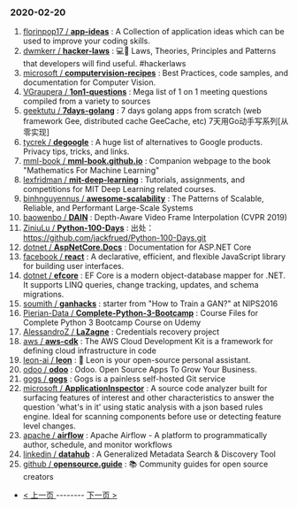 ### 2020-02-20 
1. [
        florinpop17 /
**app-ideas**](https://github.com/florinpop17/app-ideas) : A Collection of application ideas which can be used to improve your coding skills.
1. [
        dwmkerr /
**hacker-laws**](https://github.com/dwmkerr/hacker-laws) : 💻📖 Laws, Theories, Principles and Patterns that developers will find useful. #hackerlaws
1. [
        microsoft /
**computervision-recipes**](https://github.com/microsoft/computervision-recipes) : Best Practices, code samples, and documentation for Computer Vision.
1. [
        VGraupera /
**1on1-questions**](https://github.com/VGraupera/1on1-questions) : Mega list of 1 on 1 meeting questions compiled from a variety to sources
1. [
        geektutu /
**7days-golang**](https://github.com/geektutu/7days-golang) : 7 days golang apps from scratch (web framework Gee, distributed cache GeeCache, etc) 7天用Go动手写系列[从零实现]
1. [
        tycrek /
**degoogle**](https://github.com/tycrek/degoogle) : A huge list of alternatives to Google products. Privacy tips, tricks, and links.
1. [
        mml-book /
**mml-book.github.io**](https://github.com/mml-book/mml-book.github.io) : Companion webpage to the book "Mathematics For Machine Learning"
1. [
        lexfridman /
**mit-deep-learning**](https://github.com/lexfridman/mit-deep-learning) : Tutorials, assignments, and competitions for MIT Deep Learning related courses.
1. [
        binhnguyennus /
**awesome-scalability**](https://github.com/binhnguyennus/awesome-scalability) : The Patterns of Scalable, Reliable, and Performant Large-Scale Systems
1. [
        baowenbo /
**DAIN**](https://github.com/baowenbo/DAIN) : Depth-Aware Video Frame Interpolation (CVPR 2019)
1. [
        ZiniuLu /
**Python-100-Days**](https://github.com/ZiniuLu/Python-100-Days) : 出处：https://github.com/jackfrued/Python-100-Days.git
1. [
        dotnet /
**AspNetCore.Docs**](https://github.com/dotnet/AspNetCore.Docs) : Documentation for ASP.NET Core
1. [
        facebook /
**react**](https://github.com/facebook/react) : A declarative, efficient, and flexible JavaScript library for building user interfaces.
1. [
        dotnet /
**efcore**](https://github.com/dotnet/efcore) : EF Core is a modern object-database mapper for .NET. It supports LINQ queries, change tracking, updates, and schema migrations.
1. [
        soumith /
**ganhacks**](https://github.com/soumith/ganhacks) : starter from "How to Train a GAN?" at NIPS2016
1. [
        Pierian-Data /
**Complete-Python-3-Bootcamp**](https://github.com/Pierian-Data/Complete-Python-3-Bootcamp) : Course Files for Complete Python 3 Bootcamp Course on Udemy
1. [
        AlessandroZ /
**LaZagne**](https://github.com/AlessandroZ/LaZagne) : Credentials recovery project
1. [
        aws /
**aws-cdk**](https://github.com/aws/aws-cdk) : The AWS Cloud Development Kit is a framework for defining cloud infrastructure in code
1. [
        leon-ai /
**leon**](https://github.com/leon-ai/leon) : 🧠 Leon is your open-source personal assistant.
1. [
        odoo /
**odoo**](https://github.com/odoo/odoo) : Odoo. Open Source Apps To Grow Your Business.
1. [
        gogs /
**gogs**](https://github.com/gogs/gogs) : Gogs is a painless self-hosted Git service
1. [
        microsoft /
**ApplicationInspector**](https://github.com/microsoft/ApplicationInspector) : A source code analyzer built for surfacing features of interest and other characteristics to answer the question 'what's in it' using static analysis with a json based rules engine. Ideal for scanning components before use or detecting feature level changes.
1. [
        apache /
**airflow**](https://github.com/apache/airflow) : Apache Airflow - A platform to programmatically author, schedule, and monitor workflows
1. [
        linkedin /
**datahub**](https://github.com/linkedin/datahub) : A Generalized Metadata Search & Discovery Tool
1. [
        github /
**opensource.guide**](https://github.com/github/opensource.guide) : 📚 Community guides for open source creators 

- [ < 上一页 ](https://github.com/able8/github-trending-daily-record/blob/master/2020-02-19.md) -------- [ 下一页 > ](https://github.com/able8/github-trending-daily-record/blob/master/2020-02-21.md)